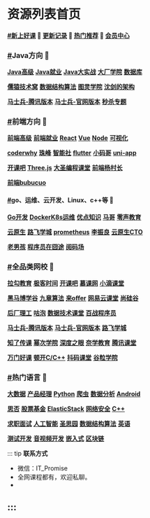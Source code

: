 # 资源列表首页

#### [#](https://www.itpromise.cloud/#新上好课-💖-更新记录-💖-热门推荐-💖-会员中心)[**新上好课**](https://www.itpromise.cloud/list/xshk.html) 💖 [**更新记录**](https://www.itpromise.cloud/list/gxjl.html) 💖 [**热门推荐**](https://www.itpromise.cloud/list/rmtj.html) 💖 [**会员中心**](https://www.itpromise.cloud/list/vip.html)

### [#](https://www.itpromise.cloud/#java方向)**Java方向** 💯

[**Java高级**](https://www.itpromise.cloud/list/JavaGJ.html) [**Java就业**](https://www.itpromise.cloud/list/JavaJY.html) [**Java大实战**](https://www.itpromise.cloud/list/JavaDSZ.html) [**大厂学院**](https://www.itpromise.cloud/list/dcxy.html) [**数据库**](https://www.itpromise.cloud/list/mySql.html)

[**儒猿技术窝**](https://www.itpromise.cloud/list/ryjsw.html) [**数据结构算法**](https://www.itpromise.cloud/list/sjjgsf.html) [**图灵学院**](https://www.itpromise.cloud/list/tuling.html) [**沈剑的架构**](https://www.itpromise.cloud/list/sjjgs.html)

[**马士兵-腾讯版本**](https://www.itpromise.cloud/list/mashibing.html) [**马士兵-官网版本**](https://www.itpromise.cloud/list/mashibingGW.html) [**秒杀专题**](https://www.itpromise.cloud/list/mszt.html)

### [#](https://www.itpromise.cloud/#前端方向)**前端方向** 💯

[**前端高级**](https://www.itpromise.cloud/list/qianduanGJ.html) [**前端就业**](https://www.itpromise.cloud/list/qianduanJY.html) [**React**](https://www.itpromise.cloud/list/React.html) [**Vue**](https://www.itpromise.cloud/list/Vue.html) [**Node**](https://www.itpromise.cloud/list/Node.html) [**可视化**](https://www.itpromise.cloud/list/ksh.html)

[**coderwhy**](https://www.itpromise.cloud/list/coderwhy.html) [**珠峰**](https://www.itpromise.cloud/list/zhufeng.html) [**智能社**](https://www.itpromise.cloud/list/zns.html) [**flutter**](https://www.itpromise.cloud/list/flutter.html) [**小码哥**](https://www.itpromise.cloud/list/xiaomage.html) [**uni-app**](https://www.itpromise.cloud/list/uni-app.html)

[**开课吧**](https://www.itpromise.cloud/list/kaikeba.html) [**Three.js**](https://www.itpromise.cloud/list/three.js.html) [**大圣编程课堂**](https://www.itpromise.cloud/list/dasheng.html) [**前端杨村长**](https://www.itpromise.cloud/list/yangcunzhang.html)

[**前端bubucuo**](https://www.itpromise.cloud/list/bubucuo.html)

#### [#](https://www.itpromise.cloud/#go、运维、云开发、linux、c-等)**go、运维、云开发、Linux、c++等** 💯

[**Go开发**](https://www.itpromise.cloud/list/Go.html) [**DockerK8s运维**](https://www.itpromise.cloud/list/DockerK8s.html) [**优点知识**](https://www.itpromise.cloud/list/youdian.html) [**马哥**](https://www.itpromise.cloud/list/mage.html) [**零声教育**](https://www.itpromise.cloud/list/lsjy.html)

[**云原生**](https://www.itpromise.cloud/list/yunyuanssheng.html) [**路飞学城**](https://www.itpromise.cloud/list/lufei.html) [**prometheus**](https://www.itpromise.cloud/list/prometheus.html) [**李振良**](https://www.itpromise.cloud/list/lizhenlaing.html) [**云原生CTO**](https://www.itpromise.cloud/list/yysCTO.html)

[**老男孩**](https://www.itpromise.cloud/list/laonanhai.html) [**程序员在囧途**](https://www.itpromise.cloud/list/cxyzjt.html) [**阅码场**](https://shop.yomocode.com/)

### [#](https://www.itpromise.cloud/#全品类网校)**全品类网校** 💯

[**拉勾教育**](https://www.itpromise.cloud/list/lagou.html) [**极客时间**](https://www.itpromise.cloud/list/jksj.html) [**开课吧**](https://www.itpromise.cloud/list/kaikeba.html) [**慕课网**](https://www.itpromise.cloud/list/imooc.html) [**小滴课堂**](https://www.itpromise.cloud/list/xdkt.html)

[**黑马博学谷**](https://www.itpromise.cloud/list/hmbxg.html) [**九章算法**](https://www.itpromise.cloud/list/jiuzhang.html) [**来offer**](https://www.itpromise.cloud/list/Loffer.html) [**网易云课堂**](https://www.itpromise.cloud/list/wangyi.html) [**尚硅谷**](https://www.itpromise.cloud/list/shangguigu.html)

[**后厂理工**](https://www.itpromise.cloud/list/hclg.html) [**咕泡**](https://www.itpromise.cloud/list/gupao.html) [**数据技术课堂**](https://www.itpromise.cloud/list/sjjskt.html) [**百战程序员**](https://www.itpromise.cloud/list/baizhan.html)

[**马士兵-腾讯版本**](https://www.itpromise.cloud/list/mashibing.html) [**马士兵-官网版本**](https://www.itpromise.cloud/list/mashibingGW.html) [**路飞学城**](https://www.itpromise.cloud/list/lufei.html)

[**知了传课**](https://www.itpromise.cloud/list/zhiliao.html) [**幂次学院**](https://www.itpromise.cloud/list/cmxy.html) [**深度之眼**](https://www.itpromise.cloud/list/sdzy.html) [**奈学教育**](https://www.itpromise.cloud/list/naixue.html) [**腾讯课堂**](https://www.itpromise.cloud/list/tengxun.html)

[**万门好课**](https://www.itpromise.cloud/list/wanmen.html) [**顿开C/C++**](https://www.itpromise.cloud/list/DKCC++.html) [**抖码课堂**](https://www.itpromise.cloud/list/douma.html) [**谷粒学院**](http://www.gulixueyuan.com/)

### [#](https://www.itpromise.cloud/#热门语言)**热门语言** 💯

[**大数据**](https://www.itpromise.cloud/list/bigData.html) [**产品经理**](https://www.itpromise.cloud/list/canpin.html) [**Python**](https://www.itpromise.cloud/list/Python.html) [**爬虫**](https://www.itpromise.cloud/list/pacong.html) [**数据分析**](https://www.itpromise.cloud/list/sjfx.html) [**Android**](https://www.itpromise.cloud/list/android.html)

[**思否**](https://www.itpromise.cloud/list/sifou.html) [**股票基金**](https://www.itpromise.cloud/list/gupiao.html) [**ElasticStack**](https://www.itpromise.cloud/list/Elastic.html) [**网络安全**](https://www.itpromise.cloud/list/wlaq.html) [**C++**](https://www.itpromise.cloud/list/C++.html)

[**求职面试**](https://www.itpromise.cloud/list/mianshi.html) [**人工智能**](https://www.itpromise.cloud/list/rgzn.html) [**圣思园**](https://www.itpromise.cloud/list/ssy.html) [**数据结构算法**](https://www.itpromise.cloud/list/sjjgsf.html) [**英语**](https://www.itpromise.cloud/list/english.html)

[**测试开发**](https://www.itpromise.cloud/list/ceshi.html) [**音视频开发**](https://www.itpromise.cloud/list/yinshipng.html) [**嵌入式**](https://www.itpromise.cloud/list/qianrushi.html) [**区块链**](https://www.itpromise.cloud/list/qukuailian.html)

::: tip
**联系方式**

- 微信：IT_Promise
- 全网课程都有，欢迎私聊。
-  

:::
------

